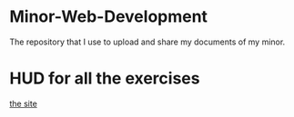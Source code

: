 # Minor-Web-Development
The repository that I use to upload and share my documents of my minor.

# HUD for all the exercises
<a href="http://kasszz.github.io/Minor-Web-Development/" target="_blank">the site</a>
